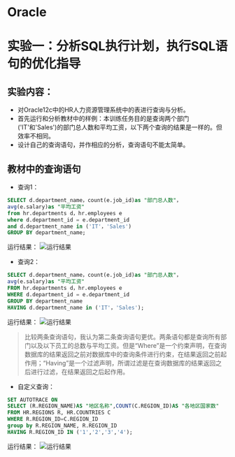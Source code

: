 # Oracle
# 实验一：分析SQL执行计划，执行SQL语句的优化指导

## 实验内容：
- 对Oracle12c中的HR人力资源管理系统中的表进行查询与分析。
- 首先运行和分析教材中的样例：本训练任务目的是查询两个部门('IT'和'Sales')的部门总人数和平均工资，以下两个查询的结果是一样的。但效率不相同。
- 设计自己的查询语句，并作相应的分析，查询语句不能太简单。

## 教材中的查询语句

- 查询1：

```SQL
SELECT d.department_name，count(e.job_id)as "部门总人数"，
avg(e.salary)as "平均工资"
from hr.departments d，hr.employees e
where d.department_id = e.department_id
and d.department_name in ('IT'，'Sales')
GROUP BY department_name;
```
运行结果：
![运行结果](https://github.com/lihonfei666/Oracle/blob/master/test1/1.png)

- 查询2：
```SQL
SELECT d.department_name，count(e.job_id)as "部门总人数"，
avg(e.salary)as "平均工资"
FROM hr.departments d，hr.employees e
WHERE d.department_id = e.department_id
GROUP BY department_name
HAVING d.department_name in ('IT'，'Sales');
```
运行结果：
![运行结果](https://github.com/lihongfei666/Oracle/blob/master/test1/2.png)

>比较两条查询语句，我认为第二条查询语句更优。两条语句都是查询所有部门以及以下员工的总数与平均工资。但是“Where”是一个约束声明，在查询数据库的结果返回之前对数据库中的查询条件进行约束，在结果返回之前起作用；“Having”是一个过滤声明，所谓过滤是在查询数据库的结果返回之后进行过滤，在结果返回之后起作用。

- 自定义查询：
```SQL
SET AUTOTRACE ON
SELECT (R.REGION_NAME)AS "地区名称",COUNT(C.REGION_ID)AS "各地区国家数"
FROM HR.REGIONS R, HR.COUNTRIES C
WHERE R.REGION_ID=C.REGION_ID
group by R.REGION_NAME, R.REGION_ID
HAVING R.REGION_ID IN ('1','2','3','4');
```
运行结果：
![运行结果](https://github.com/lihongfei666/Oracle/blob/master/test1/3.png)


